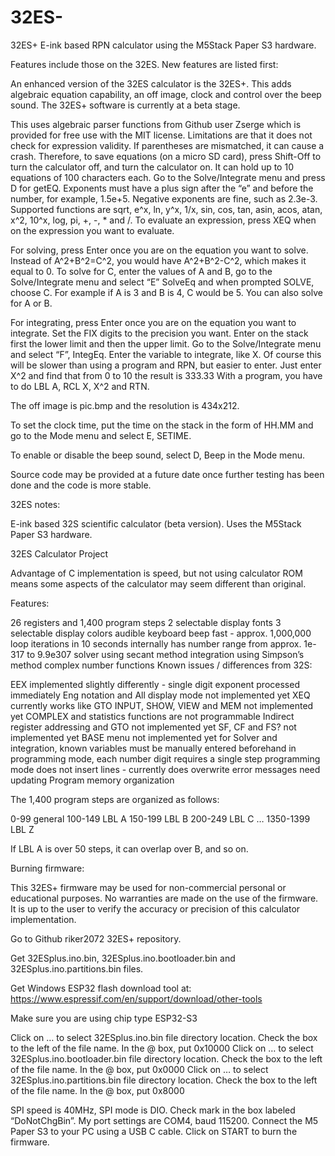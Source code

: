 # 32ES-
32ES+ E-ink based RPN calculator using the M5Stack Paper S3 hardware.

Features include those on the 32ES.  New features are listed first:

An enhanced version of the 32ES calculator is the 32ES+.  This adds algebraic equation capability, an off image, clock and control over the beep sound.  The 32ES+ software is currently at a beta stage.

This uses algebraic parser functions from Github user Zserge which is provided for free use with the MIT license.  Limitations are that it does not check for expression validity.  If parentheses are mismatched, it can cause a crash.  Therefore, to save equations (on a micro SD card), press Shift-Off to turn the calculator off, and turn the calculator on.  It can hold up to 10 equations of 100 characters each.  Go to the Solve/Integrate menu and press D for getEQ.  Exponents must have a plus sign after the “e” and before the number, for example, 1.5e+5.  Negative exponents are fine, such as 2.3e-3.  Supported functions are sqrt, e^x, ln, y^x, 1/x, sin, cos, tan, asin, acos, atan, x^2, 10^x, log, pi, +, -, * and /.  To evaluate an expression, press XEQ when on the expression you want to evaluate.

For solving, press Enter once you are on the equation you want to solve.  Instead of A^2+B^2=C^2, you would have A^2+B^2-C^2, which makes it equal to 0.  To solve for C, enter the values of A and B, go to the Solve/Integrate menu and select “E” SolveEq and when prompted SOLVE, choose C.  For example if A is 3 and B is 4, C would be 5.  You can also solve for A or B.

For integrating, press Enter once you are on the equation you want to integrate.  Set the FIX digits to the precision you want.  Enter on the stack first the lower limit and then the upper limit.  Go to the Solve/Integrate menu and select “F”, IntegEq.  Enter the variable to integrate, like X.  Of course this will be slower than using a program and RPN, but easier to enter.  Just enter X^2 and find that from 0 to 10 the result is 333.33  With a program, you have to do LBL A, RCL X, X^2 and RTN.

The off image is pic.bmp and the resolution is 434x212.

To set the clock time, put the time on the stack in the form of HH.MM and go to the Mode menu and select E, SETIME.

To enable or disable the beep sound, select D, Beep in the Mode menu.

Source code may be provided at a future date once further testing has been done and the code is more stable.

32ES notes:

E-ink based 32S scientific calculator (beta version). Uses the M5Stack Paper S3 hardware.

32ES Calculator Project

Advantage of C implementation is speed, but not using calculator ROM means some aspects of the calculator may seem different than original.

Features:

26 registers and 1,400 program steps 2 selectable display fonts 3 selectable display colors audible keyboard beep fast - approx. 1,000,000 loop iterations in 10 seconds internally has number range from approx. 1e-317 to 9.9e307 solver using secant method integration using Simpson’s method complex number functions Known issues / differences from 32S:

EEX implemented slightly differently - single digit exponent processed immediately Eng notation and All display mode not implemented yet XEQ currently works like GTO INPUT, SHOW, VIEW and MEM not implemented yet COMPLEX and statistics functions are not programmable Indirect register addressing and GTO not implemented yet SF, CF and FS? not implemented yet BASE menu not implemented yet for Solver and integration, known variables must be manually entered beforehand in programming mode, each number digit requires a single step programming mode does not insert lines - currently does overwrite error messages need updating Program memory organization

The 1,400 program steps are organized as follows:

0-99 general 100-149 LBL A 150-199 LBL B 200-249 LBL C … 1350-1399 LBL Z

If LBL A is over 50 steps, it can overlap over B, and so on.

Burning firmware:

This 32ES+ firmware may be used for non-commercial personal or educational purposes. No warranties are made on the use of the firmware. It is up to the user to verify the accuracy or precision of this calculator implementation.

Go to Github riker2072 32ES+ repository.

Get 32ESplus.ino.bin, 32ESplus.ino.bootloader.bin and 32ESplus.ino.partitions.bin files.

Get Windows ESP32 flash download tool at: https://www.espressif.com/en/support/download/other-tools

Make sure you are using chip type ESP32-S3

Click on … to select 32ESplus.ino.bin file directory location. Check the box to the left of the file name. In the @ box, put 0x10000 Click on … to select 32ESplus.ino.bootloader.bin file directory location. Check the box to the left of the file name. In the @ box, put 0x0000 Click on … to select 32ESplus.ino.partitions.bin file directory location. Check the box to the left of the file name. In the @ box, put 0x8000

SPI speed is 40MHz, SPI mode is DIO. Check mark in the box labeled “DoNotChgBin”. My port settings are COM4, baud 115200. Connect the M5 Paper S3 to your PC using a USB C cable. Click on START to burn the firmware.

